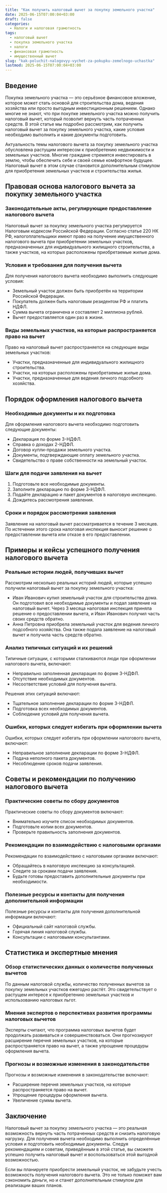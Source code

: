 ```yaml
---
title: "Как получить налоговый вычет за покупку земельного участка"
date: 2025-06-15T07:00:04+03:00
draft: false
categories:
  - Налоги и налоговая грамотность
tags:
  - налоговый вычет
  - покупка земельного участка
  - налоги
  - финансовая грамотность
  - имущественный вычет
slug: "kak-poluchit-nalogovyy-vychet-za-pokupku-zemelnogo-uchastka"
lastmod: 2025-06-15T07:00:04+03:00
---
```


## Введение

Покупка земельного участка — это серьёзное финансовое вложение, которое может стать основой для строительства дома, ведения хозяйства или просто выгодным инвестиционным решением. Однако многие не знают, что при покупке земельного участка можно получить налоговый вычет, который позволит вернуть часть потраченных средств. В этой статье мы подробно рассмотрим, как получить налоговый вычет за покупку земельного участка, какие условия необходимо выполнить и какие документы подготовить.

Актуальность темы налогового вычета за покупку земельного участка обусловлена растущим интересом к приобретению недвижимости и земельных участков. Многие граждане стремятся инвестировать в землю, чтобы обеспечить себе и своей семье комфортное будущее. Налоговый вычет в этом случае становится дополнительным стимулом для приобретения земельных участков и строительства жилья.

## Правовая основа налогового вычета за покупку земельного участка

### Законодательные акты, регулирующие предоставление налогового вычета

Налоговый вычет за покупку земельного участка регулируется Налоговым кодексом Российской Федерации. Согласно статье 220 НК РФ, налогоплательщики имеют право на получение имущественного налогового вычета при приобретении земельных участков, предназначенных для индивидуального жилищного строительства, а также участков, на которых расположены приобретаемые жилые дома.

### Условия и требования для получения вычета

Для получения налогового вычета необходимо выполнить следующие условия:

- Земельный участок должен быть приобретён на территории Российской Федерации.
- Покупатель должен быть налоговым резидентом РФ и платить НДФЛ.
- Сумма вычета ограничена и составляет 2 миллиона рублей.
- Вычет предоставляется один раз в жизни.

### Виды земельных участков, на которые распространяется право на вычет

Право на налоговый вычет распространяется на следующие виды земельных участков:

- Участки, предназначенные для индивидуального жилищного строительства.
- Участки, на которых расположены приобретаемые жилые дома.
- Участки, предназначенные для ведения личного подсобного хозяйства.

## Порядок оформления налогового вычета

### Необходимые документы и их подготовка

Для оформления налогового вычета необходимо подготовить следующие документы:

- Декларация по форме 3-НДФЛ.
- Справка о доходах 2-НДФЛ.
- Договор купли-продажи земельного участка.
- Документы, подтверждающие оплату земельного участка.
- Свидетельство о праве собственности на земельный участок.

### Шаги для подачи заявления на вычет

1. Подготовьте все необходимые документы.
2. Заполните декларацию по форме 3-НДФЛ.
3. Подайте декларацию и пакет документов в налоговую инспекцию.
4. Дождитесь рассмотрения заявления.

### Сроки и порядок рассмотрения заявления

Заявление на налоговый вычет рассматривается в течение 3 месяцев. По истечении этого срока налоговая инспекция выносит решение о предоставлении вычета или отказе в его предоставлении.

## Примеры и кейсы успешного получения налогового вычета

### Реальные истории людей, получивших вычет

Рассмотрим несколько реальных историй людей, которые успешно получили налоговый вычет за покупку земельного участка:

- Иван Иванович купил земельный участок для строительства дома. Он подготовил все необходимые документы и подал заявление на налоговый вычет. Через 3 месяца налоговая инспекция приняла решение о предоставлении вычета, и Иван Иванович получил часть своих средств обратно.
- Анна Петровна приобрела земельный участок для ведения личного подсобного хозяйства. Она также подала заявление на налоговый вычет и получила часть средств обратно.

### Анализ типичных ситуаций и их решений

Типичные ситуации, с которыми сталкиваются люди при оформлении налогового вычета, включают:

- Неправильно заполненная декларация по форме 3-НДФЛ.
- Отсутствие необходимых документов.
- Несоответствие условий для получения вычета.

Решения этих ситуаций включают:

- Тщательное заполнение декларации по форме 3-НДФЛ.
- Подготовка всех необходимых документов.
- Соблюдение условий для получения вычета.

### Ошибки, которых следует избегать при оформлении вычета

Ошибки, которых следует избегать при оформлении налогового вычета, включают:

- Неправильное заполнение декларации по форме 3-НДФЛ.
- Подача неполного пакета документов.
- Несоблюдение сроков подачи заявления.

## Советы и рекомендации по получению налогового вычета

### Практические советы по сбору документов

Практические советы по сбору документов включают:

- Внимательно изучите список необходимых документов.
- Подготовьте копии всех документов.
- Проверьте правильность заполнения документов.

### Рекомендации по взаимодействию с налоговыми органами

Рекомендации по взаимодействию с налоговыми органами включают:

- Обращайтесь в налоговую инспекцию за консультацией.
- Следите за сроками подачи заявления.
- Будьте готовы предоставить дополнительные документы при необходимости.

### Полезные ресурсы и контакты для получения дополнительной информации

Полезные ресурсы и контакты для получения дополнительной информации включают:

- Официальный сайт налоговой службы.
- Горячая линия налоговой службы.
- Консультации с налоговыми консультантами.

## Статистика и экспертные мнения

### Обзор статистических данных о количестве полученных вычетов

По данным налоговой службы, количество полученных вычетов за покупку земельных участков ежегодно растёт. Это свидетельствует о растущем интересе к приобретению земельных участков и использованию налоговых льгот.

### Мнения экспертов о перспективах развития программы налоговых вычетов

Эксперты считают, что программа налоговых вычетов будет продолжать развиваться и совершенствоваться. Они прогнозируют расширение перечня земельных участков, на которые распространяется право на вычет, а также упрощение процедуры оформления вычета.

### Прогнозы и возможные изменения в законодательстве

Прогнозы и возможные изменения в законодательстве включают:

- Расширение перечня земельных участков, на которые распространяется право на вычет.
- Упрощение процедуры оформления вычета.
- Увеличение суммы вычета.

## Заключение

Налоговый вычет за покупку земельного участка — это реальная возможность вернуть часть потраченных средств и снизить налоговую нагрузку. Для получения вычета необходимо выполнить определённые условия и подготовить необходимые документы. Следуя рекомендациям и советам, приведённым в этой статье, вы сможете успешно получить налоговый вычет и воспользоваться этой выгодной возможностью.

Если вы планируете приобрести земельный участок, не забудьте учесть возможность получения налогового вычета. Это не только поможет вам сэкономить деньги, но и станет дополнительным стимулом для реализации ваших планов.
